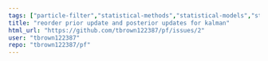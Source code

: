 ```yaml
---
tags: ["particle-filter","statistical-methods","statistical-models","statistics"]
title: "reorder prior update and posterior updates for kalman"
html_url: "https://github.com/tbrown122387/pf/issues/2"
user: "tbrown122387"
repo: "tbrown122387/pf"
---
```


